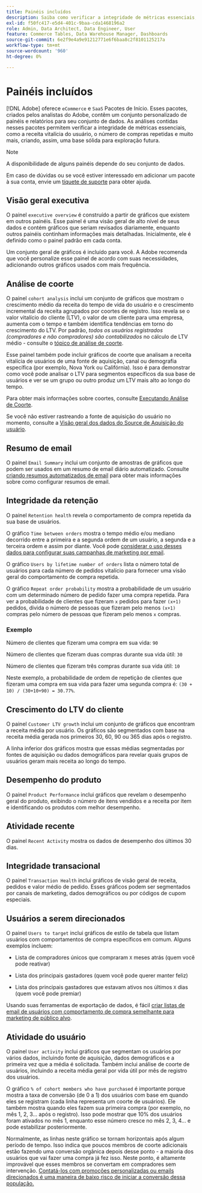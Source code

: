 ```yaml
---
title: Painéis incluídos
description: Saiba como verificar a integridade de métricas essenciais, como a receita vitalícia do usuário, o número de compras repetidas e muito mais, criando assim uma base sólida para exploração futura.
exl-id: f50fc417-e5d4-401c-9baa-cda1468196a2
role: Admin, Data Architect, Data Engineer, User
feature: Commerce Tables, Data Warehouse Manager, Dashboards
source-git-commit: 6e2f9e4a9e91212771e6f6baa8c2f8101125217a
workflow-type: tm+mt
source-wordcount: '960'
ht-degree: 0%

---
```


# Painéis incluídos

[!DNL Adobe] oferece `eCommerce` e `SaaS` Pacotes de Início. Esses pacotes, criados pelos analistas do Adobe, contêm um conjunto personalizado de painéis e relatórios para seu conjunto de dados. As análises contidas nesses pacotes permitem verificar a integridade de métricas essenciais, como a receita vitalícia do usuário, o número de compras repetidas e muito mais, criando, assim, uma base sólida para exploração futura.

>[!NOTE]
>
>A disponibilidade de alguns painéis depende do seu conjunto de dados.

Em caso de dúvidas ou se você estiver interessado em adicionar um pacote à sua conta, envie um [tíquete de suporte](https://experienceleague.adobe.com/docs/commerce-knowledge-base/kb/troubleshooting/miscellaneous/mbi-service-policies.html?lang=pt-BR) para obter ajuda.

## Visão geral executiva

O painel `executive overview` é construído a partir de gráficos que existem em outros painéis. Esse painel é uma visão geral de alto nível de seus dados e contém gráficos que seriam revisados diariamente, enquanto outros painéis continham informações mais detalhadas. Inicialmente, ele é definido como o painel padrão em cada conta.

Um conjunto geral de gráficos é incluído para você. A Adobe recomenda que você personalize esse painel de acordo com suas necessidades, adicionando outros gráficos usados com mais frequência.

## Análise de coorte

O painel `cohort analysis` inclui um conjunto de gráficos que mostram o crescimento médio da receita do tempo de vida do usuário e o crescimento incremental da receita agrupados por coortes de registro. Isso revela se o valor vitalício do cliente (LTV), o valor de um cliente para uma empresa, aumenta com o tempo e também identifica tendências em torno do crescimento do LTV. Por padrão, *todos os usuários registrados (compradores e não compradores) são contabilizados* no cálculo de LTV médio - consulte o [tópico de análise de coorte](../../data-analyst/dev-reports/cohort-rpt-bldr.md).

Esse painel também pode incluir gráficos de coorte que analisam a receita vitalícia de usuários de uma fonte de aquisição, canal ou demografia específica (por exemplo, Nova York ou Califórnia). Isso é para demonstrar como você pode analisar o LTV para segmentos específicos da sua base de usuários e ver se um grupo ou outro produz um LTV mais alto ao longo do tempo.

Para obter mais informações sobre coortes, consulte [Executando Análise de Coorte](../../data-analyst/dev-reports/cohort-rpt-bldr.md).

Se você não estiver rastreando a fonte de aquisição do usuário no momento, consulte a [Visão geral dos dados do Source de Aquisição do usuário](../../data-analyst/analysis/google-track-user-acq.md).

## Resumo de email

O painel `Email Summary` inclui um conjunto de amostras de gráficos que podem ser usados em um resumo de email diário automatizado. Consulte [criando resumos automatizados de email](../../data-user/export-data/email-summaries.md) para obter mais informações sobre como configurar resumos de email.  

## Integridade da retenção

O painel `Retention health` revela o comportamento de compra repetida da sua base de usuários.

O gráfico `Time between orders` mostra o tempo médio e/ou mediano decorrido entre a primeira e a segunda ordem de um usuário, a segunda e a terceira ordem e assim por diante. Você pode [considerar o uso desses dados para configurar suas campanhas de marketing por email](http://blog.rjmetrics.com/acting-on-marketing-data-in-your-rjmetrics-online-dashboard/).

O gráfico `Users by lifetime number of orders` lista o número total de usuários para cada número de pedidos vitalício para fornecer uma visão geral do comportamento de compra repetida.  

O gráfico `Repeat order probability` mostra a probabilidade de um usuário com um determinado número de pedido fazer uma compra repetida. Para ver a probabilidade de clientes que fizeram `x` pedidos para fazer `(x+1)` pedidos, divida o número de pessoas que fizeram pelo menos `(x+1)` compras pelo número de pessoas que fizeram pelo menos `x` compras.

### Exemplo

Número de clientes que fizeram uma compra em sua vida: `90`

Número de clientes que fizeram duas compras durante sua vida útil: `30`

Número de clientes que fizeram três compras durante sua vida útil: `10`

Neste exemplo, a probabilidade de ordem de repetição de clientes que fizeram uma compra em sua vida para fazer uma segunda compra é: `(30 + 10) / (30+10+90) = 30.77%`.

## Crescimento do LTV do cliente

O painel `Customer LTV growth` inclui um conjunto de gráficos que encontram a receita média por usuário. Os gráficos são segmentados com base na receita média gerada nos primeiros 30, 60, 90 ou 365 dias após o registro.  

A linha inferior dos gráficos mostra que essas médias segmentadas por fontes de aquisição ou dados demográficos para revelar quais grupos de usuários geram mais receita ao longo do tempo.

## Desempenho do produto

O painel `Product Performance` inclui gráficos que revelam o desempenho geral do produto, exibindo o número de itens vendidos e a receita por item e identificando os produtos com melhor desempenho.

## Atividade recente

O painel `Recent Activity` mostra os dados de desempenho dos últimos 30 dias.

## Integridade transacional

O painel `Transaction Health` inclui gráficos de visão geral de receita, pedidos e valor médio de pedido. Esses gráficos podem ser segmentados por canais de marketing, dados demográficos ou por códigos de cupom especiais.

## Usuários a serem direcionados

O painel `Users to target` inclui gráficos de estilo de tabela que listam usuários com comportamentos de compra específicos em comum. Alguns exemplos incluem:

* Lista de compradores únicos que compraram `X` meses atrás (quem você pode reativar)

* Lista dos principais gastadores (quem você pode querer manter feliz)

* Lista dos principais gastadores que estavam ativos nos últimos `X` dias (quem você pode premiar)

Usando suas ferramentas de exportação de dados, é fácil [criar listas de email de usuários com comportamento de compra semelhante para marketing de público alvo](http://blog.rjmetrics.com/creating-contact-lists-for-top-customers/).

## Atividade do usuário

O painel `User activity` inclui gráficos que segmentam os usuários por vários dados, incluindo fonte de aquisição, dados demográficos e a primeira vez que a média é solicitada. Também inclui análise de coorte de usuários, incluindo a receita média geral por vida útil por mês de registro dos usuários.

O gráfico `% of cohort members who have purchased` é importante porque mostra a taxa de conversão (de 0 a 1) dos usuários com base em quando eles se registram (cada linha representa um coorte de usuários). Ele também mostra quando eles fazem sua primeira compra (por exemplo, no mês 1, 2, 3... após o registro). Isso pode mostrar que 10% dos usuários foram ativados no mês 1, enquanto esse número cresce no mês 2, 3, 4... e pode estabilizar posteriormente.

Normalmente, as linhas neste gráfico se tornam horizontais após algum período de tempo. Isso indica que poucos membros de coorte adicionais estão fazendo uma conversão orgânica depois desse ponto - a maioria dos usuários que vai fazer uma compra já fez isso. Neste ponto, é altamente improvável que esses membros se convertam em compradores sem intervenção. [Contatá-los com promoções personalizadas ou emails direcionados é uma maneira de baixo risco de iniciar a conversão dessa população.](http://blog.rjmetrics.com/acting-on-marketing-data-in-your-rjmetrics-online-dashboard/)
